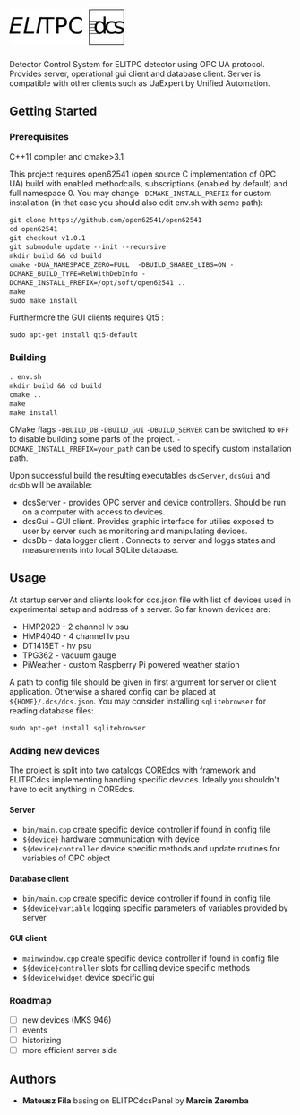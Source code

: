 # ![ELITPCS dcs](docs/img/dcs_logo.png "ELITPC dcs")

Detector Control System for ELITPC detector using OPC UA protocol.
Provides server, operational gui client and database client. Server is
compatible with other clients such as UaExpert by Unified Automation.

## Getting Started

### Prerequisites
C++11 compiler and cmake>3.1

This project requires open62541 (open source C implementation of OPC UA)
build with enabled methodcalls, subscriptions (enabled by default) and full namespace 0. You may change `-DCMAKE_INSTALL_PREFIX` for custom installation (in that case you should also edit env.sh with same path):
```
git clone https://github.com/open62541/open62541
cd open62541
git checkout v1.0.1
git submodule update --init --recursive
mkdir build && cd build
cmake -DUA_NAMESPACE_ZERO=FULL  -DBUILD_SHARED_LIBS=ON -DCMAKE_BUILD_TYPE=RelWithDebInfo -DCMAKE_INSTALL_PREFIX=/opt/soft/open62541 ..
make
sudo make install
```
Furthermore the GUI clients requires Qt5 :
```
sudo apt-get install qt5-default
```
### Building
```
. env.sh
mkdir build && cd build
cmake ..
make
make install
```

CMake flags `-DBUILD_DB` `-DBUILD_GUI` `-DBUILD_SERVER`  can be switched to `OFF` to disable building some parts of the project.
`-DCMAKE_INSTALL_PREFIX=your_path` can be used to specify custom installation path.


Upon successful build the resulting executables `dscServer`, `dcsGui` and `dcsDb` will be available:
* dcsServer - provides OPC server and device controllers. Should be run on a computer with access to devices.
* dcsGui - GUI client. Provides graphic interface for utilies exposed to user by server such as monitoring and manipulating devices.
* dcsDb - data logger client . Connects to server and loggs states and measurements into local SQLite database.

## Usage

At startup server and clients look for dcs.json file with list of
devices used in experimental setup and address of a server. So far known devices are:
* HMP2020 - 2 channel lv psu
* HMP4040 - 4 channel lv psu
* DT1415ET - hv psu
* TPG362 - vacuum gauge
* PiWeather - custom Raspberry Pi powered weather station

A path to config file should be given in first argument for server or client application. Otherwise a shared config can be placed at `${HOME}/.dcs/dcs.json`.
You may consider installing `sqlitebrowser` for reading database files:
```
sudo apt-get install sqlitebrowser
```

### Adding new devices
The project is split into two catalogs COREdcs with framework and ELITPCdcs implementing handling specific devices. Ideally you shouldn't have to edit anything in COREdcs.
#### Server
* `bin/main.cpp` create specific device controller if found in config file
* `${device}` hardware communication with device
* `${device}controller`  device specific methods and update routines for
variables of OPC object
#### Database client
* `bin/main.cpp` create specific device controller if found in config file
* `${device}variable` logging specific parameters of variables provided by server
#### GUI client
* `mainwindow.cpp` create specific device controller if found in config file
* `${device}controller` slots for calling device specific methods
* `${device}widget` device specific gui
### Roadmap
- [ ] new devices (MKS 946) 
- [ ] events
- [ ] historizing
- [ ] more efficient server side
## Authors
* __Mateusz Fila__ basing on ELITPCdcsPanel by __Marcin Zaremba__